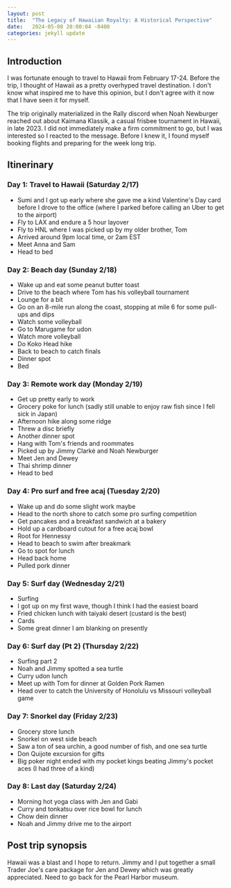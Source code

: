 ```yaml
---
layout: post
title:  "The Legacy of Hawaiian Royalty: A Historical Perspective"
date:   2024-05-08 20:00:04 -0400
categories: jekyll update
---
```


## Introduction

I was fortunate enough to travel to Hawaii from February 17-24. Before the trip, I thought of Hawaii as a pretty overhyped travel destination. I don't know what inspired me to have this opinion, but I don't agree with it now that I have seen it for myself.

The trip originally materialized in the Rally discord when Noah Newburger reached out about Kaimana Klassik, a casual frisbee tournament in Hawaii, in late 2023. I did not immediately make a firm commitment to go, but I was interested so I reacted to the message. Before I knew it, I found myself booking flights and preparing for the week long trip.

## Itinerinary

### Day 1: Travel to Hawaii (Saturday 2/17)

- Sumi and I got up early where she gave me a kind Valentine's Day card before I drove to the office (where I parked before calling an Uber to get to the airport)
- Fly to LAX and endure a 5 hour layover
- Fly to HNL where I was picked up by my older brother, Tom
- Arrived around 9pm local time, or 2am EST
- Meet Anna and Sam
- Head to bed

### Day 2: Beach day (Sunday 2/18)

- Wake up and eat some peanut butter toast
- Drive to the beach where Tom has his volleyball tournament
- Lounge for a bit
- Go on an 8-mile run along the coast, stopping at mile 6 for some pull-ups and dips
- Watch some volleyball
- Go to Marugame for udon
- Watch more volleyball
- Do Koko Head hike
- Back to beach to catch finals
- Dinner spot
- Bed

### Day 3: Remote work day (Monday 2/19)

- Get up pretty early to work
- Grocery poke for lunch (sadly still unable to enjoy raw fish since I fell sick in Japan)
- Afternoon hike along some ridge
- Threw a disc briefly
- Another dinner spot
- Hang with Tom's friends and roommates
- Picked up by Jimmy Clarkė and Noah Newburger
- Meet Jen and Dewey
- Thai shrimp dinner
- Head to bed

### Day 4: Pro surf and free acaį (Tuesday 2/20)

- Wake up and do some slight work maybe
- Head to the north shore to catch some pro surfing competition
- Get pancakes and a breakfast sandwich at a bakery
- Hold up a cardboard cutout for a free acaį bowl
- Root for Hennessy
- Head to beach to swim after breakmark
- Go to spot for lunch
- Head back home
- Pulled pork dinner

### Day 5: Surf day (Wednesday 2/21)

- Surfing
- I got up on my first wave, though I think I had the easiest board
- Fried chicken lunch with taiyaki desert (custard is the best)
- Cards
- Some great dinner I am blanking on presently

### Day 6: Surf day (Pt 2) (Thursday 2/22)

- Surfing part 2
- Noah and Jimmy spotted a sea turtle
- Curry udon lunch
- Meet up with Tom for dinner at Golden Pork Ramen
- Head over to catch the University of Honolulu vs Missouri volleyball game

### Day 7: Snorkel day (Friday 2/23)

- Grocery store lunch
- Snorkel on west side beach
- Saw a ton of sea urchin, a good number of fish, and one sea turtle
- Don Quijote excursion for gifts
- Big poker night ended with my pocket kings beating Jimmy's pocket aces (I had three of a kind)

### Day 8: Last day (Saturday 2/24)

- Morning hot yoga class with Jen and Gabi
- Curry and tonkatsu over rice bowl for lunch
- Chow dein dinner
- Noah and Jimmy drive me to the airport

## Post trip synopsis

Hawaii was a blast and I hope to return. Jimmy and I put together a small Trader Joe's care package for Jen and Dewey which was greatly appreciated. Need to go back for the Pearl Harbor museum.
